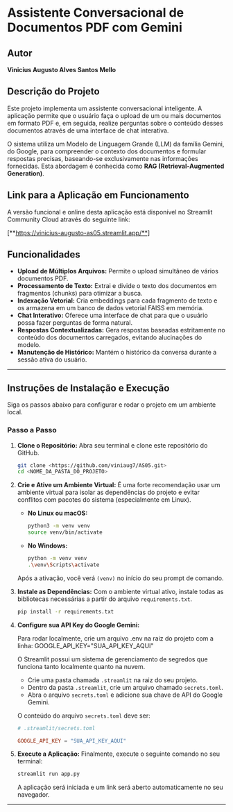 # Assistente Conversacional de Documentos PDF com Gemini

## Autor

**Vinicius Augusto Alves Santos Mello**

## Descrição do Projeto

Este projeto implementa um assistente conversacional inteligente. A aplicação permite que o usuário faça o upload de um ou mais documentos em formato PDF e, em seguida, realize perguntas sobre o conteúdo desses documentos através de uma interface de chat interativa.

O sistema utiliza um Modelo de Linguagem Grande (LLM) da família Gemini, do Google, para compreender o contexto dos documentos e formular respostas precisas, baseando-se exclusivamente nas informações fornecidas. Esta abordagem é conhecida como **RAG (Retrieval-Augmented Generation)**.

## Link para a Aplicação em Funcionamento

A versão funcional e online desta aplicação está disponível no Streamlit Community Cloud através do seguinte link:

[**https://vinicius-augusto-as05.streamlit.app/**]

## Funcionalidades

* **Upload de Múltiplos Arquivos:** Permite o upload simultâneo de vários documentos PDF.
* **Processamento de Texto:** Extrai e divide o texto dos documentos em fragmentos (chunks) para otimizar a busca.
* **Indexação Vetorial:** Cria embeddings para cada fragmento de texto e os armazena em um banco de dados vetorial FAISS em memória.
* **Chat Interativo:** Oferece uma interface de chat para que o usuário possa fazer perguntas de forma natural.
* **Respostas Contextualizadas:** Gera respostas baseadas estritamente no conteúdo dos documentos carregados, evitando alucinações do modelo.
* **Manutenção de Histórico:** Mantém o histórico da conversa durante a sessão ativa do usuário.

---

## Instruções de Instalação e Execução

Siga os passos abaixo para configurar e rodar o projeto em um ambiente local.

### Passo a Passo

1.  **Clone o Repositório:**
    Abra seu terminal e clone este repositório do GitHub.
    ```bash
    git clone <https://github.com/viniaug7/AS05.git>
    cd <NOME_DA_PASTA_DO_PROJETO>
    ```

2.  **Crie e Ative um Ambiente Virtual:**
    É uma forte recomendação usar um ambiente virtual para isolar as dependências do projeto e evitar conflitos com pacotes do sistema (especialmente em Linux).

    * **No Linux ou macOS:**
        ```bash
        python3 -m venv venv
        source venv/bin/activate
        ```
    * **No Windows:**
        ```bash
        python -m venv venv
        .\venv\Scripts\activate
        ```
    Após a ativação, você verá `(venv)` no início do seu prompt de comando.

3.  **Instale as Dependências:**
    Com o ambiente virtual ativo, instale todas as bibliotecas necessárias a partir do arquivo `requirements.txt`.
    ```bash
    pip install -r requirements.txt
    ```

4.  **Configure sua API Key do Google Gemini:**

    Para rodar localmente, crie um arquivo .env na raiz do projeto com a linha: GOOGLE_API_KEY="SUA_API_KEY_AQUI"

    O Streamlit possui um sistema de gerenciamento de segredos que funciona tanto localmente quanto na nuvem.

    * Crie uma pasta chamada `.streamlit` na raiz do seu projeto.
    * Dentro da pasta `.streamlit`, crie um arquivo chamado `secrets.toml`.
    * Abra o arquivo `secrets.toml` e adicione sua chave de API do Google Gemini.

    O conteúdo do arquivo `secrets.toml` deve ser:
    ```toml
    # .streamlit/secrets.toml

    GOOGLE_API_KEY = "SUA_API_KEY_AQUI"
    ```

6.  **Execute a Aplicação:**
    Finalmente, execute o seguinte comando no seu terminal:
    ```bash
    streamlit run app.py
    ```
    A aplicação será iniciada e um link será aberto automaticamente no seu navegador.

---
